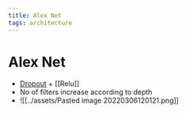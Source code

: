 ```yaml
---
title: Alex Net
tags: architecture
---
```


# Alex Net
- [Dropout](Dropout.md) + [[Relu]]
- No of filters increase according to depth
- ![[../assets/Pasted image 20220306120121.png]]








































